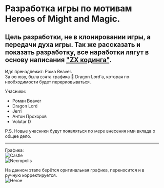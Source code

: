 # Разработка игры по мотивам **Heroes of Might and Magic**.

Цель разработки, не в клонировании игры, а передачи духа игры. Так же рассказать и показать разработку, все наработки лягут в основу написания ["ZX кодинга"](https://docs.google.com/document/d/1n71Y2THWCm1NuiPKxG7o_ymQZOoHpWyP0OTLwovVbM4/edit?usp=sharing).
---
Идя пренадлежит: Рома Beaver.    
За основу, была взята графика :pig: Dragon Lord'а, которая по необходимости будет перериовываться.    

Учасники:    
- Роман Beaver
- Dragon Lord
- Jerri
- Антон Прохоров
- Volutar D
  
P.S. Новые учасники будут появляться по мере внесения ими вклада о общее дело.

---
Графика:    
![Castle](https://github.com/user-attachments/assets/0e420286-f7a8-4b68-bc04-1715fd7980b8)    
![Necropolis](https://github.com/user-attachments/assets/5456e2e3-e5aa-4cbf-b2bb-5beda24ef8e3)    

На данном этапе берётся оригинальная графика, переносится и в ручную корректируется.    
![Heroe](https://github.com/user-attachments/assets/c07f2ede-1492-47e6-b930-1921fd68e23a)
